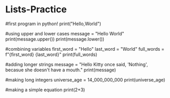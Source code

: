 # Lists-Practice

#first program in python!
print("Hello,World") 

#using upper and lower cases
message = "Hello World"
print(message.upper())
print(message.lower())

#combining variables 
first_word = "Hello"
last_word = "World"
full_words = f"{first_word} {last_word}"
print(full_words)

#adding longer strings
message = "Hello Kitty once said, 'Nothing', becasue she doesn't have a mouth."
print(message)

#making long integers
universe_age = 14_000_000_000
print(universe_age)

#making a simple equation
print(2+3)
